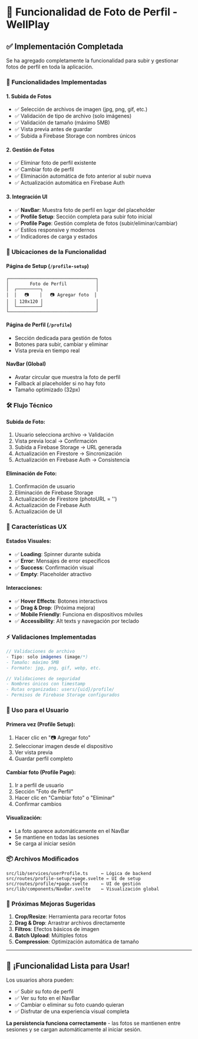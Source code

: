 # 📸 Funcionalidad de Foto de Perfil - WellPlay

## ✅ **Implementación Completada**

Se ha agregado completamente la funcionalidad para subir y gestionar fotos de perfil en toda la aplicación.

### **🔧 Funcionalidades Implementadas**

#### **1. Subida de Fotos**
- ✅ Selección de archivos de imagen (jpg, png, gif, etc.)
- ✅ Validación de tipo de archivo (solo imágenes)
- ✅ Validación de tamaño (máximo 5MB)
- ✅ Vista previa antes de guardar
- ✅ Subida a Firebase Storage con nombres únicos

#### **2. Gestión de Fotos**
- ✅ Eliminar foto de perfil existente
- ✅ Cambiar foto de perfil
- ✅ Eliminación automática de foto anterior al subir nueva
- ✅ Actualización automática en Firebase Auth

#### **3. Integración UI**
- ✅ **NavBar**: Muestra foto de perfil en lugar del placeholder
- ✅ **Profile Setup**: Sección completa para subir foto inicial
- ✅ **Profile Page**: Gestión completa de fotos (subir/eliminar/cambiar)
- ✅ Estilos responsive y modernos
- ✅ Indicadores de carga y estados

### **📍 Ubicaciones de la Funcionalidad**

#### **Página de Setup (`/profile-setup`)**
```
┌─────────────────────────────────┐
│        Foto de Perfil           │
│  ┌─────────┐                    │
│  │   📷    │   📷 Agregar foto  │
│  │ 120x120 │                    │
│  └─────────┘                    │
└─────────────────────────────────┘
```

#### **Página de Perfil (`/profile`)**
- Sección dedicada para gestión de fotos
- Botones para subir, cambiar y eliminar
- Vista previa en tiempo real

#### **NavBar (Global)**
- Avatar circular que muestra la foto de perfil
- Fallback al placeholder si no hay foto
- Tamaño optimizado (32px)

### **🛠️ Flujo Técnico**

#### **Subida de Foto:**
1. Usuario selecciona archivo → Validación
2. Vista previa local → Confirmación
3. Subida a Firebase Storage → URL generada
4. Actualización en Firestore → Sincronización
5. Actualización en Firebase Auth → Consistencia

#### **Eliminación de Foto:**
1. Confirmación de usuario
2. Eliminación de Firebase Storage
3. Actualización de Firestore (photoURL = '')
4. Actualización de Firebase Auth
5. Actualización de UI

### **🎨 Características UX**

#### **Estados Visuales:**
- ✅ **Loading**: Spinner durante subida
- ✅ **Error**: Mensajes de error específicos
- ✅ **Success**: Confirmación visual
- ✅ **Empty**: Placeholder atractivo

#### **Interacciones:**
- ✅ **Hover Effects**: Botones interactivos
- ✅ **Drag & Drop**: (Próxima mejora)
- ✅ **Mobile Friendly**: Funciona en dispositivos móviles
- ✅ **Accessibility**: Alt texts y navegación por teclado

### **⚡ Validaciones Implementadas**

```typescript
// Validaciones de archivo
- Tipo: solo imágenes (image/*)
- Tamaño: máximo 5MB
- Formato: jpg, png, gif, webp, etc.

// Validaciones de seguridad
- Nombres únicos con timestamp
- Rutas organizadas: users/{uid}/profile/
- Permisos de Firebase Storage configurados
```

### **🚀 Uso para el Usuario**

#### **Primera vez (Profile Setup):**
1. Hacer clic en "📷 Agregar foto"
2. Seleccionar imagen desde el dispositivo
3. Ver vista previa
4. Guardar perfil completo

#### **Cambiar foto (Profile Page):**
1. Ir a perfil de usuario
2. Sección "Foto de Perfil"
3. Hacer clic en "Cambiar foto" o "Eliminar"
4. Confirmar cambios

#### **Visualización:**
- La foto aparece automáticamente en el NavBar
- Se mantiene en todas las sesiones
- Se carga al iniciar sesión

### **📦 Archivos Modificados**

```
src/lib/services/userProfile.ts     ← Lógica de backend
src/routes/profile-setup/+page.svelte ← UI de setup
src/routes/profile/+page.svelte     ← UI de gestión
src/lib/components/NavBar.svelte    ← Visualización global
```

### **🔄 Próximas Mejoras Sugeridas**

1. **Crop/Resize**: Herramienta para recortar fotos
2. **Drag & Drop**: Arrastrar archivos directamente
3. **Filtros**: Efectos básicos de imagen
4. **Batch Upload**: Múltiples fotos
5. **Compression**: Optimización automática de tamaño

---

## 🎉 **¡Funcionalidad Lista para Usar!**

Los usuarios ahora pueden:
- ✅ Subir su foto de perfil
- ✅ Ver su foto en el NavBar
- ✅ Cambiar o eliminar su foto cuando quieran
- ✅ Disfrutar de una experiencia visual completa

**La persistencia funciona correctamente** - las fotos se mantienen entre sesiones y se cargan automáticamente al iniciar sesión.
